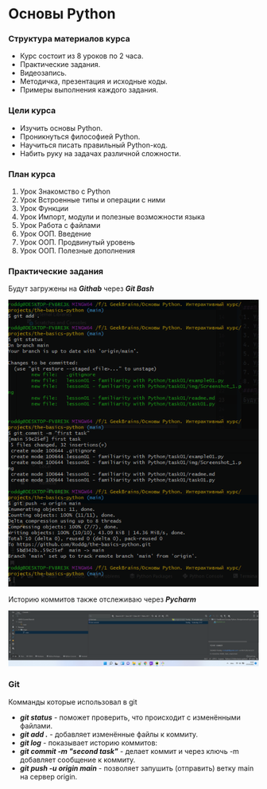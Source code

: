 # Основы Python
### Структура материалов курса
- Курс состоит из 8 уроков по 2 часа.
- Практические задания.
- Видеозапись.
- Методичка, презентация и исходные коды.
- Примеры выполнения каждого задания.
### Цели курса
- Изучить основы Python.
- Проникнуться философией Python.
- Научиться писать правильный Python-код.
- Набить руку на задачах различной сложности.
### План курса
1. Урок Знакомство с Python
2. Урок Встроенные типы и операции с ними
3. Урок Функции
4. Урок Импорт, модули и полезные возможности языка 
5. Урок Работа с файлами
6. Урок ООП. Введение
7. Урок ООП. Продвинутый уровень
8. Урок ООП. Полезные дополнения
### Практические задания

Будут загружены на ***Githab*** через ***Git Bash***

![](img/Screenshot_2.png)

Историю коммитов также отслеживаю через ***Pycharm***

![](img/Screenshot_1.png)

### Git

Комманды которые использовал в git

- ***git status*** - поможет проверить, что происходит с изменёнными файлами.
- ***git add .*** - добавляет изменённые файлы к коммиту.
- ***git log*** - показывает историю коммитов:
- ***git commit -m "second task"*** - делает коммит и через ключь -m добавляет сообщение к коммиту.
- ***git push -u origin main*** - позволяет запушить (отправить) ветку main на сервер origin.




